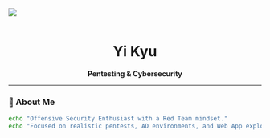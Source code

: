 <!--horizontal divider(gradiant)-->
<img src="https://user-images.githubusercontent.com/73097560/115834477-dbab4500-a447-11eb-908a-139a6edaec5c.gif">

<p align="center">
  <img  />
</p>

<h1 align="center">Yi Kyu</h1>

<p align="center">
  <b>Pentesting & Cybersecurity</b><br>

</p>

---

### 👤 About Me

```bash
echo "Offensive Security Enthusiast with a Red Team mindset."
echo "Focused on realistic pentests, AD environments, and Web App exploitation."
